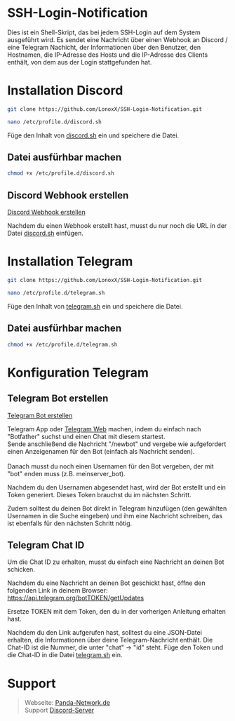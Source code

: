 # SSH-Login-Notification


Dies ist ein Shell-Skript, das bei jedem SSH-Login auf dem System ausgeführt wird. Es sendet eine Nachricht über einen Webhook an Discord / eine Telegram Nachicht,  der Informationen über den Benutzer, den Hostnamen, die IP-Adresse des Hosts und die IP-Adresse des Clients enthält, von dem aus der Login stattgefunden hat.




# Installation Discord


```sh
git clone https://github.com/LonoxX/SSH-Login-Notification.git
```

```sh
nano /etc/profile.d/discord.sh
```
Füge den Inhalt von [discord.sh](discord.sh) ein und speichere die Datei.

## Datei ausfürhbar machen
```sh
chmod +x /etc/profile.d/discord.sh
```

## Discord Webhook erstellen
[Discord Webhook erstellen](https://support.discord.com/hc/de/articles/228383668-Webhooks-erstellen)

Nachdem du einen Webhook erstellt hast, musst du nur noch die URL in der Datei [discord.sh](discord.sh) einfügen.


# Installation Telegram

```sh
git clone https://github.com/LonoxX/SSH-Login-Notification.git
```
```sh
nano /etc/profile.d/telegram.sh
```

Füge den Inhalt von [telegram.sh](telegram.sh) ein und speichere die Datei.

## Datei ausfürhbar machen
```sh
chmod +x /etc/profile.d/telegram.sh
```

# Konfiguration Telegram
## Telegram Bot erstellen
[Telegram Bot erstellen](https://core.telegram.org/bots#6-botfather)

Telegram App oder [Telegram Web](https://web.telegram.org) machen, indem du einfach nach "Botfather" suchst und einen Chat mit diesem startest. \
Sende anschließend die Nachricht "/newbot" und vergebe wie aufgefordert einen Anzeigenamen für den Bot (einfach als Nachricht senden).  
\
Danach musst du noch einen Usernamen für den Bot vergeben, der mit "bot" enden muss (z.B. meinserver_bot). 

Nachdem du den Usernamen abgesendet hast, wird der Bot erstellt und ein Token generiert. Dieses Token brauchst du im nächsten Schritt.

Zudem solltest du deinen Bot direkt in Telegram hinzufügen (den gewählten Usernamen in die Suche eingeben) und ihm eine Nachricht schreiben, das ist ebenfalls für den nächsten Schritt nötig.

## Telegram Chat ID
Um die Chat ID zu erhalten, musst du einfach eine Nachricht an deinen Bot schicken.

Nachdem du eine Nachricht an deinen Bot geschickt hast, öffne den folgenden Link in deinem Browser: https://api.telegram.org/botTOKEN/getUpdates

Ersetze TOKEN mit dem Token, den du in der vorherigen Anleitung erhalten hast.

Nachdem du den Link aufgerufen hast, solltest du eine JSON-Datei erhalten, die Informationen über deine Telegram-Nachricht enthält. Die Chat-ID ist die Nummer, die unter "chat" -> "id" steht.
Füge den Token und die Chat-ID in die Datei [telegram.sh](telegram.sh) ein.

# Support
> Webseite: [Panda-Network.de](https://panda-network.de) \
> Support [Discord-Server](https://pnnet.dev/discord)

